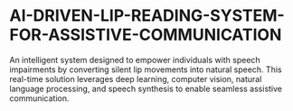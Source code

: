 # AI-DRIVEN-LIP-READING-SYSTEM-FOR-ASSISTIVE-COMMUNICATION
An intelligent system designed to empower individuals with speech impairments by converting silent lip movements into natural speech. This real-time solution leverages deep learning, computer vision, natural language processing, and speech synthesis to enable seamless assistive communication.
